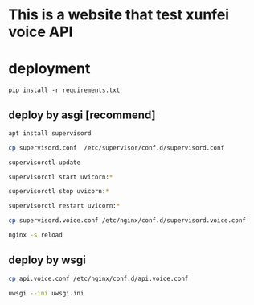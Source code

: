 # This is a website that test xunfei voice API
# deployment
`pip install -r requirements.txt`
## deploy by asgi **[recommend]**

```bash
apt install supervisord

cp supervisord.conf  /etc/supervisor/conf.d/supervisord.conf

supervisorctl update  

supervisorctl start uvicorn:*

supervisorctl stop uvicorn:*

supervisorctl restart uvicorn:*

cp supervisord.voice.conf /etc/nginx/conf.d/supervisord.voice.conf

nginx -s reload
 ```
## deploy by wsgi
```bash
cp api.voice.conf /etc/nginx/conf.d/api.voice.conf 

uwsgi --ini uwsgi.ini
```
